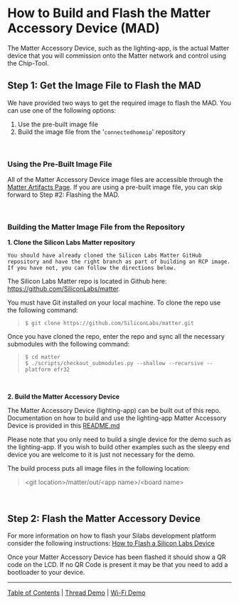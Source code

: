 # How to Build and Flash the Matter Accessory Device (MAD)

The Matter Accessory Device, such as the lighting-app, is the actual Matter
device that you will commission onto the Matter network and control using the
Chip-Tool.

## Step 1: Get the Image File to Flash the MAD

We have provided two ways to get the required image to flash the MAD. You can
use one of the following options:

1. Use the pre-built image file
2. Build the image file from the '`connectedhomeip`' repository

<br>

### **Using the Pre-Built Image File**

All of the Matter Accessory Device image files are accessible through the
[Matter Artifacts Page](../general/ARTIFACTS.md). If you are using a pre-built
image file, you can skip forward to Step #2: Flashing the MAD.

<br>

### **Building the Matter Image File from the Repository**

**1. Clone the Silicon Labs Matter repository**

    You should have already cloned the Silicon Labs Matter GitHub repository and have the right branch as part of building an RCP image. If you have not, you can follow the directions below.

The Silicon Labs Matter repo is located in Github here:
https://github.com/SiliconLabs/matter.

You must have Git installed on your
local machine. To clone the repo use the following command:

> `$ git clone https://github.com/SiliconLabs/matter.git`

Once you have cloned the repo, enter the repo and sync all the necessary submodules with
the following command:

> `$ cd matter` <br> `$ ./scripts/checkout_submodules.py --shallow --recursive --platform efr32`

<br>

**2. Build the Matter Accessory Device**

The Matter Accessory Device (lighting-app) can be built out of this repo. Documentation on how to build and use the lighting-app Matter Accessory Device is provided in this [README.md](../../../examples/lighting-app/efr32/README.md)

Please note that you only need to build a single device for
the demo such as the lighting-app. If you wish to build other examples such as
the sleepy end device you are welcome to it is just not necessary for the demo.

The build process puts all image files in the following location:

> \<git location>/matter/out/\<app name>/\<board name>

<br>

## Step 2: Flash the Matter Accessory Device

For more information on how to flash your Silabs development platform consider
the following instructions:
[How to Flash a Silicon Labs Device](../general/FLASH_SILABS_DEVICE.md)

Once your Matter Accessory Device has been flashed it should show a QR code on
the LCD. If no QR Code is present it may be that you need to add a bootloader to
your device.


----
[Table of Contents](../README.md) | [Thread Demo](./DEMO_OVERVIEW.md) | [Wi-Fi Demo](../wifi/DEMO_OVERVIEW.md)